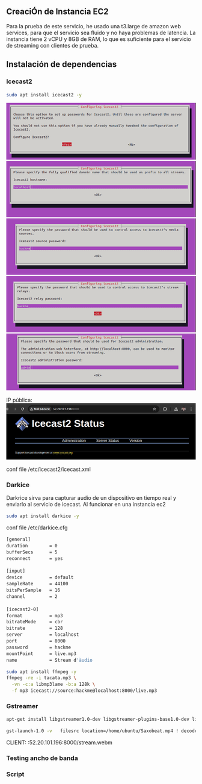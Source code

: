 ## CreaciÓn de Instancia EC2

Para la prueba de este servicio, he usado una t3.large de amazon web services, para que el servicio sea fluido y no haya problemas de latencia. La instancia tiene 2 vCPU y 8GB de RAM, lo que es suficiente para el servicio de streaming con clientes de prueba.

## Instalación de dependencias



### Icecast2
```bash
sudo apt install icecast2 -y
```

![img.png](img.png)
![img_1.png](img_1.png)
![img_2.png](img_2.png)
![img_3.png](img_3.png)
![img_4.png](img_4.png)

IP pública: <br>
![img_5.png](img_5.png)

conf file /etc/icecast2/icecast.xml

### Darkice

Darkrice sirva para capturar audio de un dispositivo en tiempo real y enviarlo al servicio de icecast.
Al funcionar en una instancia ec2

```bash
sudo apt install darkice -y
```

conf file /etc/darkice.cfg
```bash
[general]
duration        = 0
bufferSecs      = 5
reconnect       = yes

[input]
device          = default
sampleRate      = 44100
bitsPerSample   = 16
channel         = 2

[icecast2-0]
format          = mp3
bitrateMode     = cbr
bitrate         = 128
server          = localhost
port            = 8000
password        = hackme
mountPoint      = live.mp3
name            = Stream d'àudio
```

```bash
sudo apt install ffmpeg -y
ffmpeg -re -i tacata.mp3 \
  -vn -c:a libmp3lame -b:a 128k \
  -f mp3 icecast://source:hackme@localhost:8000/live.mp3
```

### Gstreamer
```bash
apt-get install libgstreamer1.0-dev libgstreamer-plugins-base1.0-dev libgstreamer-plugins-bad1.0-dev gstreamer1.0-plugins-base gstreamer1.0-plugins-good gstreamer1.0-plugins-bad gstreamer1.0-plugins-ugly gstreamer1.0-libav gstreamer1.0-tools gstreamer1.0-x gstreamer1.0-alsa gstreamer1.0-gl gstreamer1.0-gtk3 gstreamer1.0-qt5 gstreamer1.0-pulseaudio
```
```bash
gst-launch-1.0 -v   filesrc location=/home/ubuntu/Saxobeat.mp4 ! decodebin name=d   d. ! queue ! videoconvert ! vp8enc target-bitrate=2000000 deadline=1 !        queue ! webmmux name=mux streamable=true !        shout2send ip=127.0.0.1 port=8000 mount=/stream.webm password=hackme   d. ! queue ! audioconvert ! audioresample ! vorbisenc quality=0.5 ! queue ! mux.
```

CLIENT: :52.20.101.196:8000/stream.webm

### Testing ancho de banda


### Script


